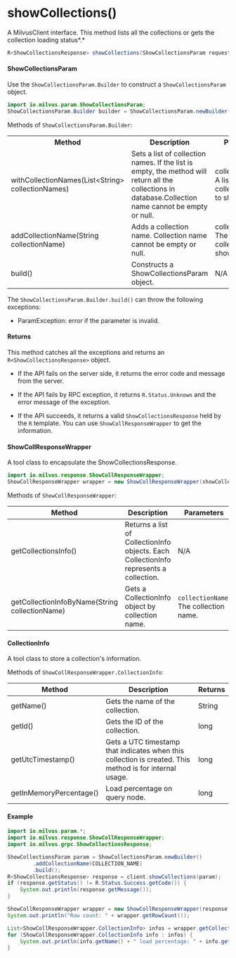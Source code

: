 # showCollections()

A MilvusClient interface. This method lists all the collections or gets the collection loading status*.*

```java
R<ShowCollectionsResponse> showCollections(ShowCollectionsParam requestParam);
```

#### ShowCollectionsParam

Use the `ShowCollectionsParam.Builder` to construct a `ShowCollectionsParam` object.

```java
import io.milvus.param.ShowCollectionsParam;
ShowCollectionsParam.Builder builder = ShowCollectionsParam.newBuilder();
```

Methods of `ShowCollectionsParam.Builder`:

<table>
    <tr>
        <th>Method</th>
        <th>Description</th>
        <th>Parameters</th>
    </tr>
    <tr>
        <td>withCollectionNames(List&lt;String> collectionNames)</td>
        <td>Sets a list of collection names. If the list is empty, the method will return all the collections in database.Collection name cannot be empty or null.</td>
        <td>collectionNames: A list of the collection names to show.</td>
    </tr>
    <tr>
        <td>addCollectionName(String collectionName)</td>
        <td>Adds a collection name. Collection name cannot be empty or null.</td>
        <td>collectionName: The name of the collection to show.</td>
    </tr>
    <tr>
        <td>build()</td>
        <td>Constructs a ShowCollectionsParam object.</td>
        <td>N/A</td>
    </tr>
</table>

The `ShowCollectionsParam.Builder.build()` can throw the following exceptions:

- ParamException: error if the parameter is invalid.

#### Returns

This method catches all the exceptions and returns an `R<ShowCollectionsResponse>` object.

- If the API fails on the server side, it returns the error code and message from the server.

- If the API fails by RPC exception, it returns `R.Status.Unknown` and the error message of the exception.

- If the API succeeds, it returns a valid `ShowCollectionsResponse` held by the `R` template. You can use `ShowCollResponseWrapper` to get the information.

#### ShowCollResponseWrapper

A tool class to encapsulate the ShowCollectionsResponse. 

```java
import io.milvus.response.ShowCollResponseWrapper;
ShowCollResponseWrapper wrapper = new ShowCollResponseWrapper(showCollectionsResponse);
```

Methods of `ShowCollResponseWrapper`:

|  **Method**                                     |  **Description**                                                                        |  **Parameters**                         |  **Returns**          |
| ----------------------------------------------- | --------------------------------------------------------------------------------------- | --------------------------------------- | --------------------- |
|  getCollectionsInfo()<br/>                   |  Returns a list of CollectionInfo objects. Each CollectionInfo represents a collection. |  N/A                                    |  List<CollectionInfo> |
|  getCollectionInfoByName(String collectionName) |  Gets a CollectionInfo object by collection name.<br/>                               |  `collectionName`: The collection name. |  CollectionInfo       |

#### CollectionInfo

A tool class to store a collection's information.

Methods of `ShowCollResponseWrapper.CollectionInfo`:

|  **Method**                       |  **Description**                                                                                         |  **Returns** |
| --------------------------------- | -------------------------------------------------------------------------------------------------------- | ------------ |
|  getName()                        |  Gets the name of the collection.                                                                        |  String      |
|  getId()                          |  Gets the ID of the collection.                                                                          |  long        |
|  getUtcTimestamp()                |  Gets a UTC timestamp that indicates when this collection is created. This method is for internal usage. |  long        |
|  getInMemoryPercentage()<br/>  |  Load percentage on query node.<br/>                                                                  |  long        |

#### Example

```java
import io.milvus.param.*;
import io.milvus.response.ShowCollResponseWrapper;
import io.milvus.grpc.ShowCollectionsResponse;

ShowCollectionsParam param = ShowCollectionsParam.newBuilder()
        .addCollectionName(COLLECTION_NAME)
        .build();
R<ShowCollectionsResponse> response = client.showCollections(param);
if (response.getStatus() != R.Status.Success.getCode()) {
    System.out.println(response.getMessage());
}

ShowCollResponseWrapper wrapper = new ShowCollResponseWrapper(response.getData());
System.out.println("Row count: " + wrapper.getRowCount());

List<ShowCollResponseWrapper.CollectionInfo> infos = wrapper.getCollectionsInfo();
for (ShowCollResponseWrapper.CollectionInfo info : infos) {
    System.out.println(info.getName() + " load percentage: " + info.getInMemoryPercentage() + "%");
}
```
